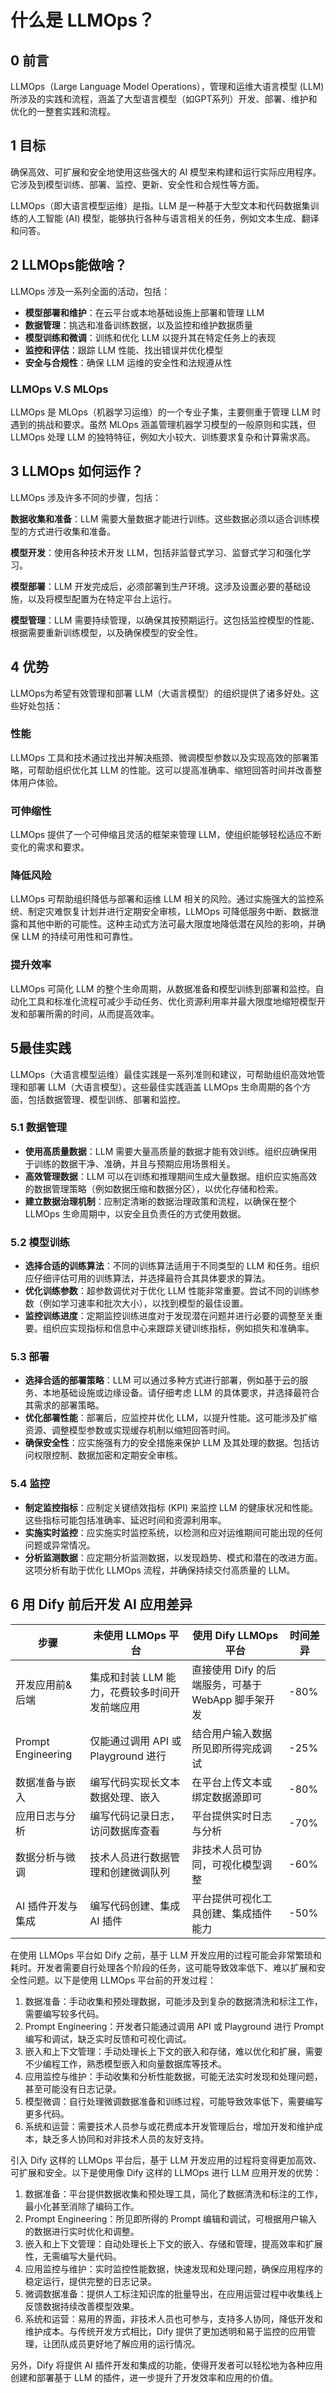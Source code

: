 # 什么是 LLMOps？

## 0 前言

LLMOps（Large Language Model Operations），管理和运维大语言模型 (LLM) 所涉及的实践和流程，涵盖了大型语言模型（如GPT系列）开发、部署、维护和优化的一整套实践和流程。

## 1 目标

确保高效、可扩展和安全地使用这些强大的 AI 模型来构建和运行实际应用程序。它涉及到模型训练、部署、监控、更新、安全性和合规性等方面。

LLMOps（即大语言模型运维）是指。LLM 是一种基于大型文本和代码数据集训练的人工智能 (AI) 模型，能够执行各种与语言相关的任务，例如文本生成、翻译和问答。

## 2 LLMOps能做啥？

LLMOps 涉及一系列全面的活动，包括：

- **模型部署和维护**：在云平台或本地基础设施上部署和管理 LLM
- **数据管理**：挑选和准备训练数据，以及监控和维护数据质量
- **模型训练和微调**：训练和优化 LLM 以提升其在特定任务上的表现
- **监控和评估**：跟踪 LLM 性能、找出错误并优化模型
- **安全与合规性**：确保 LLM 运维的安全性和法规遵从性

### LLMOps V.S MLOps

LLMOps 是 MLOps（机器学习运维）的一个专业子集，主要侧重于管理 LLM 时遇到的挑战和要求。虽然 MLOps 涵盖管理机器学习模型的一般原则和实践，但 LLMOps 处理 LLM 的独特特征，例如大小较大、训练要求复杂和计算需求高。

## 3 LLMOps 如何运作？

LLMOps 涉及许多不同的步骤，包括：

**数据收集和准备**：LLM 需要大量数据才能进行训练。这些数据必须以适合训练模型的方式进行收集和准备。

**模型开发**：使用各种技术开发 LLM，包括非监督式学习、监督式学习和强化学习。

**模型部署**：LLM 开发完成后，必须部署到生产环境。这涉及设置必要的基础设施，以及将模型配置为在特定平台上运行。

**模型管理**：LLM 需要持续管理，以确保其按预期运行。这包括监控模型的性能、根据需要重新训练模型，以及确保模型的安全性。

## 4 优势

LLMOps为希望有效管理和部署 LLM（大语言模型）的组织提供了诸多好处。这些好处包括：

### 性能

LLMOps 工具和技术通过找出并解决瓶颈、微调模型参数以及实现高效的部署策略，可帮助组织优化其 LLM 的性能。这可以提高准确率、缩短回答时间并改善整体用户体验。

### 可伸缩性

LLMOps 提供了一个可伸缩且灵活的框架来管理 LLM，使组织能够轻松适应不断变化的需求和要求。

### 降低风险

LLMOps 可帮助组织降低与部署和运维 LLM 相关的风险。通过实施强大的监控系统、制定灾难恢复计划并进行定期安全审核，LLMOps 可降低服务中断、数据泄露和其他中断的可能性。这种主动式方法可最大限度地降低潜在风险的影响，并确保 LLM 的持续可用性和可靠性。

### 提升效率

LLMOps 可简化 LLM 的整个生命周期，从数据准备和模型训练到部署和监控。自动化工具和标准化流程可减少手动任务、优化资源利用率并最大限度地缩短模型开发和部署所需的时间，从而提高效率。

## 5最佳实践

LLMOps（大语言模型运维）最佳实践是一系列准则和建议，可帮助组织高效地管理和部署 LLM（大语言模型）。这些最佳实践涵盖 LLMOps 生命周期的各个方面，包括数据管理、模型训练、部署和监控。

### 5.1 数据管理

- **使用高质量数据**：LLM 需要大量高质量的数据才能有效训练。组织应确保用于训练的数据干净、准确，并且与预期应用场景相关。
- **高效管理数据**：LLM 可以在训练和推理期间生成大量数据。组织应实施高效的数据管理策略（例如数据压缩和数据分区），以优化存储和检索。
- **建立数据治理机制**：应制定清晰的数据治理政策和流程，以确保在整个 LLMOps 生命周期中，以安全且负责任的方式使用数据。

### 5.2 模型训练

- **选择合适的训练算法**：不同的训练算法适用于不同类型的 LLM 和任务。组织应仔细评估可用的训练算法，并选择最符合其具体要求的算法。
- **优化训练参数**：超参数调优对于优化 LLM 性能非常重要。尝试不同的训练参数（例如学习速率和批次大小），以找到模型的最佳设置。
- **监控训练进度**：定期监控训练进度对于发现潜在问题并进行必要的调整至关重要。组织应实现指标和信息中心来跟踪关键训练指标，例如损失和准确率。

### 5.3 部署

- **选择合适的部署策略**：LLM 可以通过多种方式进行部署，例如基于云的服务、本地基础设施或边缘设备。请仔细考虑 LLM 的具体要求，并选择最符合其需求的部署策略。
- **优化部署性能**：部署后，应监控并优化 LLM，以提升性能。这可能涉及扩缩资源、调整模型参数或实现缓存机制以缩短回答时间。
- **确保安全性**：应实施强有力的安全措施来保护 LLM 及其处理的数据。包括访问权限控制、数据加密和定期安全审核。

### 5.4 监控

- **制定监控指标**：应制定关键绩效指标 (KPI) 来监控 LLM 的健康状况和性能。这些指标可能包括准确率、延迟时间和资源利用率。
- **实施实时监控**：应实施实时监控系统，以检测和应对运维期间可能出现的任何问题或异常情况。
- **分析监测数据**：应定期分析监测数据，以发现趋势、模式和潜在的改进方面。这项分析有助于优化 LLMOps 流程，并确保持续交付高质量的 LLM。

## 6 用 Dify 前后开发 AI 应用差异



| 步骤               | 未使用 LLMOps 平台                            | 使用 Dify LLMOps 平台                              | 时间差异 |
| ------------------ | --------------------------------------------- | -------------------------------------------------- | -------- |
| 开发应用前&后端    | 集成和封装 LLM 能力，花费较多时间开发前端应用 | 直接使用 Dify 的后端服务，可基于 WebApp 脚手架开发 | -80%     |
| Prompt Engineering | 仅能通过调用 API 或 Playground 进行           | 结合用户输入数据所见即所得完成调试                 | -25%     |
| 数据准备与嵌入     | 编写代码实现长文本数据处理、嵌入              | 在平台上传文本或绑定数据源即可                     | -80%     |
| 应用日志与分析     | 编写代码记录日志，访问数据库查看              | 平台提供实时日志与分析                             | -70%     |
| 数据分析与微调     | 技术人员进行数据管理和创建微调队列            | 非技术人员可协同，可视化模型调整                   | -60%     |
| AI 插件开发与集成  | 编写代码创建、集成 AI 插件                    | 平台提供可视化工具创建、集成插件能力               | -50%     |

在使用 LLMOps 平台如 Dify 之前，基于 LLM 开发应用的过程可能会非常繁琐和耗时。开发者需要自行处理各个阶段的任务，这可能导致效率低下、难以扩展和安全性问题。以下是使用 LLMOps 平台前的开发过程：

1. 数据准备：手动收集和预处理数据，可能涉及到复杂的数据清洗和标注工作，需要编写较多代码。
2. Prompt Engineering：开发者只能通过调用 API 或 Playground 进行 Prompt 编写和调试，缺乏实时反馈和可视化调试。
3. 嵌入和上下文管理：手动处理长上下文的嵌入和存储，难以优化和扩展，需要不少编程工作，熟悉模型嵌入和向量数据库等技术。
4. 应用监控与维护：手动收集和分析性能数据，可能无法实时发现和处理问题，甚至可能没有日志记录。
5. 模型微调：自行处理微调数据准备和训练过程，可能导致效率低下，需要编写更多代码。
6. 系统和运营：需要技术人员参与或花费成本开发管理后台，增加开发和维护成本，缺乏多人协同和对非技术人员的友好支持。

引入 Dify 这样的 LLMOps 平台后，基于 LLM 开发应用的过程将变得更加高效、可扩展和安全。以下是使用像 Dify 这样的 LLMOps 进行 LLM 应用开发的优势：

1. 数据准备：平台提供数据收集和预处理工具，简化了数据清洗和标注的工作，最小化甚至消除了编码工作。
2. Prompt Engineering：所见即所得的 Prompt 编辑和调试，可根据用户输入的数据进行实时优化和调整。
3. 嵌入和上下文管理：自动处理长上下文的嵌入、存储和管理，提高效率和扩展性，无需编写大量代码。
4. 应用监控与维护：实时监控性能数据，快速发现和处理问题，确保应用程序的稳定运行，提供完整的日志记录。
5. 微调数据准备：提供人工标注知识库的批量导出，在应用运营过程中收集线上反馈数据持续改善模型效果。
6. 系统和运营：易用的界面，非技术人员也可参与，支持多人协同，降低开发和维护成本。与传统开发方式相比，Dify 提供了更加透明和易于监控的应用管理，让团队成员更好地了解应用的运行情况。

另外，Dify 将提供 AI 插件开发和集成的功能，使得开发者可以轻松地为各种应用创建和部署基于 LLM 的插件，进一步提升了开发效率和应用的价值。